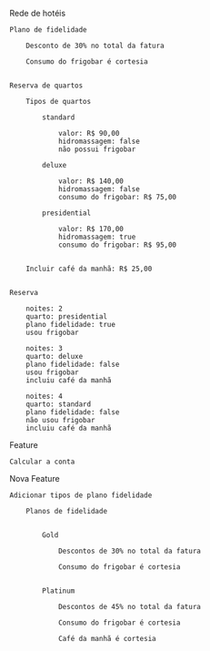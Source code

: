 Rede de hotéis


	Plano de fidelidade

		Desconto de 30% no total da fatura

		Consumo do frigobar é cortesia


	Reserva de quartos

		Tipos de quartos

			standard

				valor: R$ 90,00
				hidromassagem: false
				não possui frigobar

			deluxe

				valor: R$ 140,00
				hidromassagem: false
				consumo do frigobar: R$ 75,00

			presidential

				valor: R$ 170,00
				hidromassagem: true
				consumo do frigobar: R$ 95,00


		Incluir café da manhã: R$ 25,00


	Reserva

		noites: 2
		quarto: presidential
		plano fidelidade: true
		usou frigobar

		noites: 3
		quarto: deluxe
		plano fidelidade: false
		usou frigobar
		incluiu café da manhã

		noites: 4
		quarto: standard
		plano fidelidade: false
		não usou frigobar
		incluiu café da manhã


Feature

	Calcular a conta



Nova Feature

	Adicionar tipos de plano fidelidade

		Planos de fidelidade


			Gold

				Descontos de 30% no total da fatura

				Consumo do frigobar é cortesia


			Platinum

				Descontos de 45% no total da fatura

				Consumo do frigobar é cortesia

				Café da manhã é cortesia

